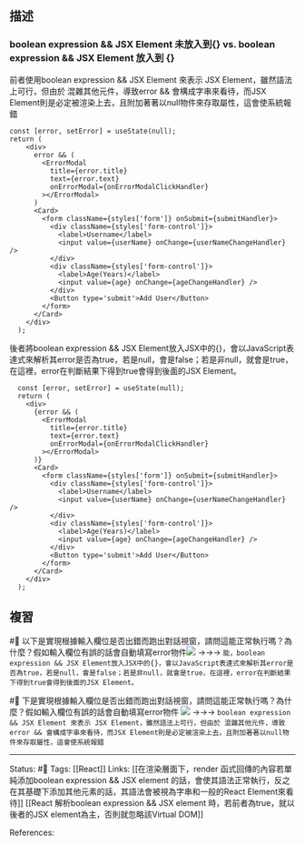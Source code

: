 
## 描述


### boolean expression && JSX Element 未放入到{} vs. boolean expression && JSX Element 放入到 {}

前者使用boolean expression && JSX Element 來表示 JSX Element，雖然語法上可行，但由於 混雜其他元件，導致error && 會構成字串來看待，而JSX Element則是必定被渲染上去，且附加著著以null物件來存取屬性，這會使系統報錯
```
const [error, setError] = useState(null);
return (
    <div>
      error && (
        <ErrorModal
          title={error.title}
          text={error.text}
          onErrorModal={onErrorModalClickHandler}
        ></ErrorModal>
      )
      <Card>
        <form className={styles['form']} onSubmit={submitHandler}>
          <div className={styles['form-control']}>
            <label>Username</label>
            <input value={userName} onChange={userNameChangeHandler} />
          </div>
          <div className={styles['form-control']}>
            <label>Age(Years)</label>
            <input value={age} onChange={ageChangeHandler} />
          </div>
          <Button type='submit'>Add User</Button>
        </form>
      </Card>
    </div>
  );
```

後者將boolean expression && JSX Element放入JSX中的\{\}，會以JavaScript表達式來解析其error是否為true，若是null，會是false；若是非null，就會是true，在這裡，error在判斷結果下得到true會得到後面的JSX Element。

```
  const [error, setError] = useState(null);
  return (
    <div>
      {error && (
        <ErrorModal
          title={error.title}
          text={error.text}
          onErrorModal={onErrorModalClickHandler}
        ></ErrorModal>
      )}
      <Card>
        <form className={styles['form']} onSubmit={submitHandler}>
          <div className={styles['form-control']}>
            <label>Username</label>
            <input value={userName} onChange={userNameChangeHandler} />
          </div>
          <div className={styles['form-control']}>
            <label>Age(Years)</label>
            <input value={age} onChange={ageChangeHandler} />
          </div>
          <Button type='submit'>Add User</Button>
        </form>
      </Card>
    </div>
  );
```


## 複習

#🧠 以下是實現根據輸入欄位是否出錯而跑出對話視窗，請問這能正常執行嗎？為什麼？假如輸入欄位有誤的話會自動填寫error物件![](https://res.cloudinary.com/dqfxgtyoi/image/upload/v1662804461/blog/frontend/conditional-rendering/boolean_expression_JSX_Element%E6%A1%88%E4%BE%8B_vl9bwv.png) ->->-> `能，boolean expression && JSX Element放入JSX中的{}，會以JavaScript表達式來解析其error是否為true，若是null，會是false；若是非null，就會是true，在這裡，error在判斷結果下得到true會得到後面的JSX Element。`
<!--SR:!2022-09-19,6,250-->


#🧠  下是實現根據輸入欄位是否出錯而跑出對話視窗，請問這能正常執行嗎？為什麼？假如輸入欄位有誤的話會自動填寫error物件 ![](https://res.cloudinary.com/dqfxgtyoi/image/upload/v1662804461/blog/frontend/conditional-rendering/boolean_expression_JSX_Element%E6%A1%88%E4%BE%8B_kne0ew.png) ->->-> `boolean expression && JSX Element 來表示 JSX Element，雖然語法上可行，但由於 混雜其他元件，導致error && 會構成字串來看待，而JSX Element則是必定被渲染上去，且附加著著以null物件來存取屬性，這會使系統報錯`
<!--SR:!2022-09-21,8,250-->


---
Status: #🌱
Tags:
[[React]]
Links:
[[在渲染層面下，render 函式回傳的內容若單純添加boolean expression && JSX element 的話，會使其語法正常執行，反之在其基礎下添加其他元素的話，其語法會被視為字串和一般的React Element來看待]]
[[React 解析boolean expression && JSX element  時，若前者為true，就以後者的JSX element為主，否則就忽略該Virtual DOM]]

References: